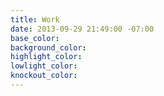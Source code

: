 ```yaml
---
title: Work
date: 2013-09-29 21:49:00 -07:00
base_color: 
background_color: 
highlight_color: 
lowlight_color: 
knockout_color: 
---
```


